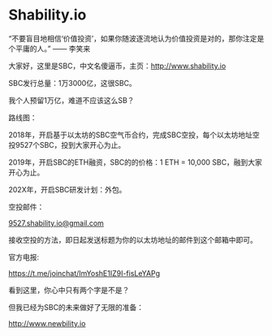 # Shability.io
“不要盲目地相信‘价值投资’，如果你随波逐流地认为价值投资是对的，那你注定是个平庸的人。” —— 李笑来

大家好，这里是SBC，中文名傻逼币，主页：http://www.shability.io

SBC发行总量：1万3000亿，这很SBC。

我个人预留1万亿，难道不应该这么SB？

路线图：

2018年，开启基于以太坊的SBC空气币合约，完成SBC空投，每个以太坊地址空投9527个SBC，投到大家开心为止。

2019年，开启SBC的ETH融资，SBC的的价格：1 ETH = 10,000 SBC，融到大家开心为止。

202X年，开启SBC研发计划：外包。

空投邮件：

9527.shability.io@gmail.com

接收空投的方法，即日起发送标题为你的以太坊地址的邮件到这个邮箱中即可。

官方电报:

https://t.me/joinchat/ImYoshE1IZ9I-fisLeYAPg

看到这里，你心中只有两个字是不是？

但我已经为SBC的未来做好了无限的准备：

http://www.newbility.io
